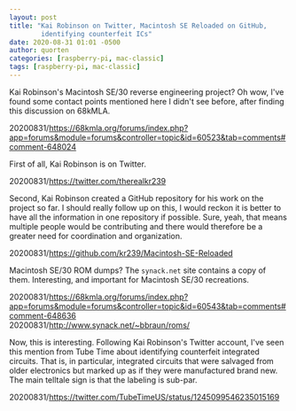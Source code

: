 ```yaml
---
layout: post
title: "Kai Robinson on Twitter, Macintosh SE Reloaded on GitHub,
        identifying counterfeit ICs"
date: 2020-08-31 01:01 -0500
author: quorten
categories: [raspberry-pi, mac-classic]
tags: [raspberry-pi, mac-classic]
---
```


Kai Robinson's Macintosh SE/30 reverse engineering project?  Oh wow,
I've found some contact points mentioned here I didn't see before,
after finding this discussion on 68kMLA.

20200831/https://68kmla.org/forums/index.php?app=forums&module=forums&controller=topic&id=60523&tab=comments#comment-648024

First of all, Kai Robinson is on Twitter.

20200831/https://twitter.com/therealkr239

Second, Kai Robinson created a GitHub repository for his work on the
project so far.  I should really follow up on this, I would reckon it
is better to have all the information in one repository if possible.
Sure, yeah, that means multiple people would be contributing and there
would therefore be a greater need for coordination and organization.

20200831/https://github.com/kr239/Macintosh-SE-Reloaded

Macintosh SE/30 ROM dumps?  The `synack.net` site contains a copy of
them.  Interesting, and important for Macintosh SE/30 recreations.

20200831/https://68kmla.org/forums/index.php?app=forums&module=forums&controller=topic&id=60543&tab=comments#comment-648636  
20200831/http://www.synack.net/~bbraun/roms/

<!-- more -->

Now, this is interesting.  Following Kai Robinson's Twitter account,
I've seen this mention from Tube Time about identifying counterfeit
integrated circuits.  That is, in particular, integrated circuits that
were salvaged from older electronics but marked up as if they were
manufactured brand new.  The main telltale sign is that the labeling
is sub-par.

20200831/https://twitter.com/TubeTimeUS/status/1245099546235015169

